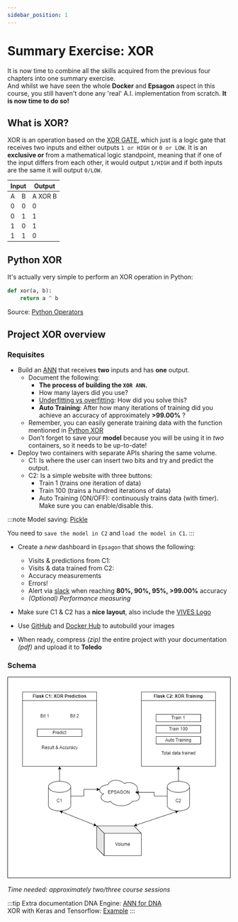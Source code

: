 ```yaml
---
sidebar_position: 1
---
```


# Summary Exercise: XOR

It is now time to combine all the skills acquired from the previous four chapters into one summary exercise. <br />
And whilst we have seen the whole **Docker** and **Epsagon** aspect in this course, you still haven't done any 'real' A.I. implementation from scratch.
**It is now time to do so!**

## What is XOR?

XOR is an operation based on the [XOR GATE](https://en.wikipedia.org/wiki/XOR_gate), which just is a logic gate that receives two inputs and either outputs `1 or HIGH` or `0 or LOW`.
It is an **exclusive or** from a mathematical logic standpoint, meaning that if one of the input differs from each other, it would output `1/HIGH` and if both inputs are the same it will output `0/LOW`.

<table class="GeneratedTable">
  <thead>
    <tr>
      <th colspan="2">Input</th>
      <th>Output</th>
    </tr>
  </thead>
  <tbody>
    <tr class="blue">
      <td>A</td>
      <td>B</td>
      <td>A XOR B</td>
    </tr>
    <tr>
      <td class="red">0</td>
      <td class="red">0</td>
      <td class="red">0</td>
    </tr>
    <tr>
      <td class="red">0</td>
      <td class="green">1</td>
      <td class="green">1</td>
    </tr>
    <tr>
      <td class="green">1</td>
      <td class="red">0</td>
      <td class="green">1</td>
    </tr>
    <tr>
      <td class="green">1</td>
      <td class="green">1</td>
      <td class="red">0</td>
    </tr>
  </tbody>
</table>

## Python XOR

It's actually very simple to perform an XOR operation in Python:

```py 
def xor(a, b):
    return a ^ b
```

Source: [Python Operators](https://docs.python.org/3/library/operator.html#mapping-operators-to-functions)


## Project XOR overview

### Requisites

- Build an [ANN](https://en.wikipedia.org/wiki/Artificial_neural_network) that receives **two** inputs and has **one** output.
  - Document the following:
    - **The process of building the `XOR ANN`.**
    - How many layers did you use?
    - [Underfitting vs overfitting](https://www.tensorflow.org/tutorials/keras/overfit_and_underfit): How did you solve this?
    - **Auto Training**: After how many iterations of training did you achieve an accuracy of approximately **>99.00%** ?
  - Remember, you can easily generate training data with the function mentioned in [Python XOR](./xor#python-xor)
  - Don't forget to save your **model** because you will be using it in *two* containers, so it needs to be up-to-date!
- Deploy two containers with separate APIs sharing the same volume.
  - C1: Is where the user can insert two bits and try and predict the output.
  - C2: Is a simple website with three buttons:
    - Train 1 (trains one iteration of data)
    - Train 100 (trains a hundred iterations of data)
    - Auto Training (ON/OFF): continuously trains data (with timer). Make sure you can enable/disable this.

:::note
Model saving: [Pickle](https://docs.python.org/3/library/pickle.html) <br />

You need to `save the model in C2` and `load the model in C1`.
:::

- Create a *new* dashboard in `Epsagon` that shows the following:
  - Visits & predictions from C1:
  - Visits & data trained from C2:
  - Accuracy measurements
  - Errors!
  - Alert via [slack](https://slack.com/) when reaching **80%, 90%, 95%, >99.00%** accuracy
  - *(Optional) Performance measuring*

- Make sure C1 & C2 has a **nice layout**, also include the [VIVES Logo](../../)
- Use [GitHub](https://github.com/) and [Docker Hub](https://hub.docker.com/) to autobuild your images
- When ready, compress *(zip)* the entire project with your documentation *(pdf)* and upload it to **Toledo**

### Schema

![XOR Exercise](/img/cloud-for-ai/XOR_Exercise.png "XOR Exercise")

*Time needed: approximately two/three course sessions*

:::tip Extra documentation
DNA Engine: [ANN for DNA](https://github.com/KarimGabsi/DNAEngine) <br />
XOR with Keras and Tensorflow: [Example](https://blog.thoughtram.io/machine-learning/2016/11/02/understanding-XOR-with-keras-and-tensorlow.html)
:::
